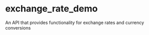 # exchange_rate_demo
An API that provides functionality for exchange rates and currency conversions
